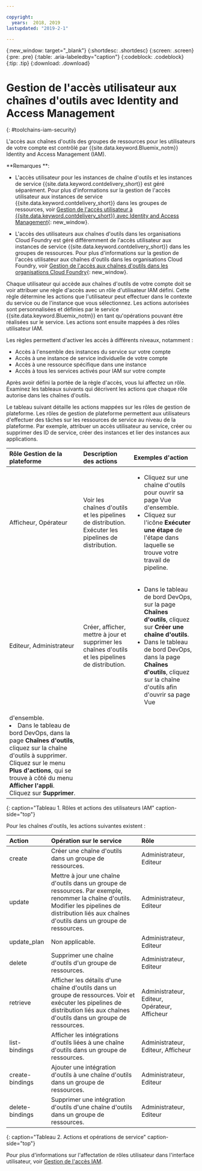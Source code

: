 ```yaml
---

copyright:
  years:  2018, 2019
lastupdated: "2019-2-1"

---
```


{:new_window: target="_blank"}
{:shortdesc: .shortdesc}
{:screen: .screen}
{:pre: .pre}
{:table: .aria-labeledby="caption"}
{:codeblock: .codeblock}
{:tip: .tip}
{:download: .download}


# Gestion de l'accès utilisateur aux chaînes d'outils avec Identity and Access Management
{: #toolchains-iam-security}

L'accès aux chaînes d'outils des groupes de ressources pour les utilisateurs de votre compte est contrôlé par {{site.data.keyword.Bluemix_notm}} Identity and Access Management (IAM). 

**Remarques **: 

* L'accès utilisateur pour les instances de chaîne d'outils et les instances de service {{site.data.keyword.contdelivery_short}} est géré séparément. Pour plus d'informations sur la gestion de l'accès utilisateur aux instances de service {{site.data.keyword.contdelivery_short}} dans les groupes de ressources, voir [Gestion de l'accès utilisateur à {{site.data.keyword.contdelivery_short}} avec Identity and Access Management](/docs/services/ContinuousDelivery?topic=ContinuousDelivery-cd-iam-security){: new_window}.

* L'accès des utilisateurs aux chaînes d'outils dans les organisations Cloud Foundry est géré différemment de l'accès utilisateur aux instances de service {{site.data.keyword.contdelivery_short}} dans les groupes de ressources. Pour plus d'informations sur la gestion de l'accès utilisateur aux chaînes d'outils dans les organisations Cloud Foundry, voir [Gestion de l'accès aux chaînes d'outils dans les organisations Cloud Foundry](/docs/services/ContinuousDelivery?topic=ContinuousDelivery-toolchains-using#managing_access_orgs){: new_window}.

Chaque utilisateur qui accède aux chaînes d'outils de votre compte doit se voir attribuer une règle d'accès avec un rôle d'utilisateur IAM défini. Cette règle détermine les actions que l'utilisateur peut effectuer dans le contexte du service ou de l'instance que vous sélectionnez. Les actions autorisées sont personnalisées et définies par le service {{site.data.keyword.Bluemix_notm}} en tant qu'opérations pouvant être réalisées sur le service. Les actions sont ensuite mappées à des rôles utilisateur IAM.

Les règles permettent d'activer les accès à différents niveaux, notamment : 

* Accès à l'ensemble des instances du service sur votre compte
* Accès à une instance de service individuelle de votre compte
* Accès à une ressource spécifique dans une instance
* Accès à tous les services activés pour IAM sur votre compte

Après avoir défini la portée de la règle d'accès, vous lui affectez un rôle. Examinez les tableaux suivants qui décrivent les actions que chaque rôle autorise dans les chaînes d'outils.

Le tableau suivant détaille les actions mappées sur les rôles de gestion de plateforme. Les rôles de gestion de plateforme permettent aux utilisateurs d'effectuer des tâches sur les ressources de service au niveau de la plateforme. Par exemple, attribuer un accès utilisateur au service, créer ou supprimer des ID de service, créer des instances et lier des instances aux applications.

| Rôle Gestion de la plateforme | Description des actions | Exemples d'action|
|:-----------------|:-----------------|:-----------------|
| Afficheur, Opérateur | Voir les chaînes d'outils et les pipelines de distribution. Exécuter les pipelines de distribution. | <ul><li>Cliquez sur une chaîne d'outils pour ouvrir sa page Vue d'ensemble.</li><li>Cliquez sur l'icône **Exécuter une étape** de l'étape dans laquelle se trouve votre travail de pipeline.</li></ul> |
| Editeur, Administrateur | Créer, afficher, mettre à jour et supprimer les chaînes d'outils et les pipelines de distribution. |<ul><li>Dans le tableau de bord DevOps, sur la page **Chaînes d'outils**, cliquez sur **Créer une chaîne d'outils**.</li><li>Dans le tableau de bord DevOps, dans la page **Chaînes d'outils**, cliquez sur la chaîne d'outils afin d'ouvrir sa page Vue
d'ensemble.</li><li>Dans le tableau de bord DevOps, dans la page **Chaînes d'outils**, cliquez sur la chaîne d'outils à supprimer. Cliquez sur le menu **Plus d'actions**, qui se trouve à côté du menu **Afficher l'appli**. Cliquez sur **Supprimer**.</li></ul> |
{: caption="Tableau 1. Rôles et actions des utilisateurs IAM" caption-side="top"}

 Pour les chaînes d'outils, les actions suivantes existent :

| Action | Opération sur le service | Rôle
|:-----------------|:-----------------|:--------------|
| create | Créer une chaîne d'outils dans un groupe de ressources. | Administrateur, Editeur |
| update | Mettre à jour une chaîne d'outils dans un groupe de ressources. Par exemple, renommer la chaîne d'outils. Modifier les pipelines de distribution liés aux chaînes d'outils dans un groupe de ressources. | Administrateur, Editeur |
| update_plan | Non applicable. | Administrateur, Editeur |
| delete | Supprimer une chaîne d'outils d'un groupe de ressources. | Administrateur, Editeur |
| retrieve | Afficher les détails d'une chaîne d'outils dans un groupe de ressources. Voir et exécuter les pipelines de distribution liés aux chaînes d'outils dans un groupe de ressources. | Administrateur, Editeur, Opérateur, Afficheur |
| list-bindings | Afficher les intégrations d'outils liées à une chaîne d'outils dans un groupe de ressources. | Administrateur, Editeur, Afficheur |
| create-bindings | Ajouter une intégration d'outils à une chaîne d'outils dans un groupe de ressources. | Administrateur, Editeur |
| delete-bindings | Supprimer une intégration d'outils d'une chaîne d'outils dans un groupe de ressources. | Administrateur, Editeur |
{: caption="Tableau 2. Actions et opérations de service" caption-side="top"}

Pour plus d'informations sur l'affectation de rôles utilisateur dans l'interface utilisateur, voir [Gestion de l'accès IAM](/docs/iam?topic=iam-iammanidaccser).

<!--This link is not live in production yet. Use https://console.bluemix.net/docs/iam/iamusermanage.html#iamusermanage until the link above is available in production.-->
